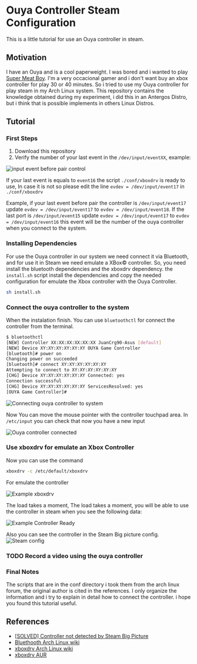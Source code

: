 # Ouya Controller Steam Configuration

This is a little tutorial for use an Ouya controller in steam.

## Motivation
I have an Ouya and is a cool paperweight. I was bored and i wanted to play [Super Meat Boy](http://store.steampowered.com/app/40800/). I'm a very occacional gamer and i don't want buy an xbox controller for play 30 or 40 minutes. So i tried to use my Ouya controller for play steam in my Arch Linux system. This repository contains the knowledge obtained during my experiment, i did this in an Antergos Distro, but i think that is possible implements in others Linux Distros.

## Tutorial 
### First Steps
1. Download this repository
2. Verify the number of your last event in the `/dev/input/eventXX`, example:

![input event before pair control](http://res.cloudinary.com/juancrg90/image/upload/v1483859734/01_dncqq8.png)

If your last event is equals to `event16` the script `./conf/xboxdrv` is ready to use, In case it is not so please edit the line `evdev = /dev/input/event17` in
 `./conf/xboxdrv` 

 Example, if your last event before pair the controller is `/dev/input/event17` update `evdev = /dev/input/event17` to `evdev = /dev/input/event18`. If the last port is `/dev/input/event15` update `evdev = /dev/input/event17` to `evdev = /dev/input/event16` this event will be the number of the ouya controller when you connect to the system.

### Installing Dependencies
For use the Ouya controller in our system we need connect it via Bluetooth, and for use it in Steam we need emulate a XBox© controller. So, you need install the bluetooth dependencies and the xboxdrv dependency. the `install.sh` script install the dependencies and copy the needed configuration for emulate the Xbox controller with the Ouya Controller.

```bash
sh install.sh
```

### Connect the ouya controller to the system
When the instalation finish. You can use `bluetoothctl` for connect the controller from the terminal.

```bash
$ bluetoothctl
[NEW] Controller XX:XX:XX:XX:XX:XX JuanCrg90-Asus [default]
[NEW] Device XY:XY:XY:XY:XY:XY OUYA Game Controller
[bluetooth]# power on
Changing power on succeeded
[bluetooth]# connect XY:XY:XY:XY:XY:XY
Attempting to connect to XY:XY:XY:XY:XY:XY
[CHG] Device XY:XY:XY:XY:XY:XY Connected: yes
Connection successful
[CHG] Device XY:XY:XY:XY:XY:XY ServicesResolved: yes
[OUYA Game Controller]#
```

![Connecting ouya controller to system](http://res.cloudinary.com/juancrg90/image/upload/v1483859734/03_z41uhr.png)

Now You can move the mouse pointer with the controller touchpad area. In `/etc/input` you can check that now you have a new input

![Ouya controller connected](http://res.cloudinary.com/juancrg90/image/upload/v1483859734/02_cg02dt.png)

### Use xboxdrv for emulate an Xbox Controller
Now you can use the command
``` bash
xboxdrv -c /etc/default/xboxdrv
```
For emulate the controller

![Example xboxdrv](http://res.cloudinary.com/juancrg90/image/upload/v1483862095/Screenshot_from_2017-01-08_01-54-25_gpwqwm.png)

The load takes a moment, The load takes a moment, you will be able to use the controller in steam when you  see the following data:

![Example Controller Ready](http://res.cloudinary.com/juancrg90/image/upload/v1483862408/Screenshot_from_2017-01-08_01-56-55_beai35.png)

Also you can see the controller in the Steam Big picture config.
![Steam config](http://res.cloudinary.com/juancrg90/image/upload/v1483862531/Screenshot_from_2017-01-08_02-01-46_twxu2p.png)

### TODO Record a video using the ouya controller

### Final Notes
The scripts that are in the conf directory i took them from the arch linux forum, the original author is cited in the references. I only organize the information and i try to explain in detail how to connect the controller. i hope you found this tutorial useful.

## References
- [ [SOLVED] Controller not detected by Steam Big Picture](https://bbs.archlinux.org/viewtopic.php?id=183536)
- [Bluethooth Arch Linux wiki](https://wiki.archlinux.org/index.php/Bluetooth)
- [xboxdrv Arch Linux wiki](https://wiki.archlinux.org/index.php/Gamepad#xboxdrv)
- [xboxdrv AUR](https://aur.archlinux.org/packages/xboxdrv/)

